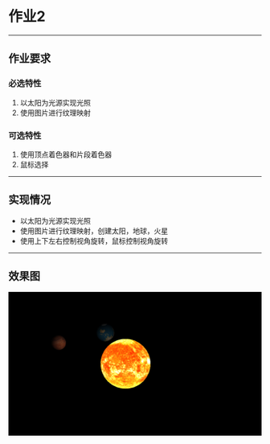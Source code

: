 # 作业2
-------------
## 作业要求
### 必选特性
1. 以太阳为光源实现光照
2. 使用图片进行纹理映射 
### 可选特性
1. 使用顶点着色器和片段着色器
2. 鼠标选择 
-------------
## 实现情况
- 以太阳为光源实现光照
- 使用图片进行纹理映射，创建太阳，地球，火星 
- 使用上下左右控制视角旋转，鼠标控制视角旋转
------------
## 效果图
![img_1.png](img_1.png)